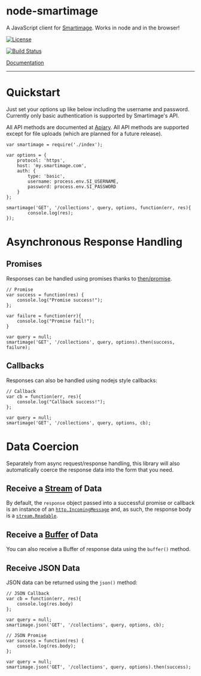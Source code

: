 node-smartimage
===============

A JavaScript client for [Smartimage](http://www.smartimage.com). Works in node and in
the browser!

[![License](http://img.shields.io/badge/license-MIT-blue.svg?style=flat)](./LICENSE)

[![Build
Status](http://img.shields.io/travis/Widen/node-smartimage.svg?style=flat)](https://travis-ci.org/Widen/node-smartimage)

[Documentation](http://widen.github.io/node-smartimage/)


----

# Quickstart

Just set your options up like below including the username and password.
Currently only basic authentication is supported by Smartimage's API.

All API methods are documented at [Apiary](http://docs.smartimage.apiary.io/).
All API methods are supported except for file uploads (which are planned for a future release).

```
var smartimage = require('./index');

var options = {
    protocol: 'https',
    host: 'my.smartimage.com',
    auth: {
        type: 'basic',
        username: process.env.SI_USERNAME,
        password: process.env.SI_PASSWORD
    }
};

smartimage('GET', '/collections', query, options, function(err, res){
        console.log(res);
});
```

# Asynchronous Response Handling

## Promises

Responses can be handled using promises thanks to [then/promise](https://github.com/then/promise).

```
// Promise
var success = function(res) {
    console.log("Promise success!");
};

var failure = function(err){
    console.log("Promise fail!");
}

var query = null;
smartimage('GET', '/collections', query, options).then(success, failure);
```

## Callbacks

Responses can also be handled using nodejs style callbacks:

```
// Callback
var cb = function(err, res){
    console.log("Callback success!");
};

var query = null;
smartimage('GET', '/collections', query, options, cb);
```

# Data Coercion

Separately from async request/response handling, this library will also
automatically coerce the response data into the form that you need.


## Receive a [Stream](http://nodejs.org/api/stream.html#stream_class_stream_readable) of Data

By default, the `response` object passed into a successful promise or callback
is an instance of an [`http.IncomingMessage`](http://nodejs.org/api/http.html#http_http_incomingmessage) and, as such, the response body
is a
[`stream.Readable`](http://nodejs.org/api/stream.html#stream_class_stream_readable).


## Receive a [Buffer](http://nodejs.org/api/buffer.html) of Data

You can also receive a Buffer of response data using the `buffer()` method.


## Receive JSON Data

JSON data can be returned using the `json()` method:

```
// JSON Callback
var cb = function(err, res){
    console.log(res.body)
};

var query = null;
smartimage.json('GET', '/collections', query, options, cb);
```

```
// JSON Promise
var success = function(res) {
    console.log(res.body);
};

var query = null;
smartimage.json('GET', '/collections', query, options).then(success);
```

